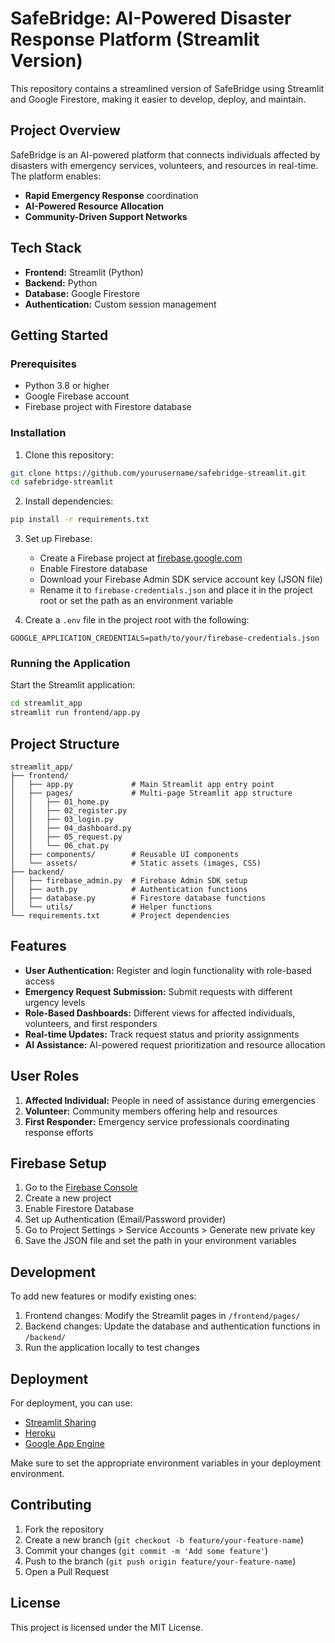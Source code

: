 # SafeBridge: AI-Powered Disaster Response Platform (Streamlit Version)

This repository contains a streamlined version of SafeBridge using Streamlit and Google Firestore, making it easier to develop, deploy, and maintain.

## Project Overview

SafeBridge is an AI-powered platform that connects individuals affected by disasters with emergency services, volunteers, and resources in real-time. The platform enables:

- **Rapid Emergency Response** coordination
- **AI-Powered Resource Allocation**
- **Community-Driven Support Networks**

## Tech Stack

- **Frontend:** Streamlit (Python)
- **Backend:** Python
- **Database:** Google Firestore
- **Authentication:** Custom session management

## Getting Started

### Prerequisites

- Python 3.8 or higher
- Google Firebase account
- Firebase project with Firestore database

### Installation

1. Clone this repository:
```bash
git clone https://github.com/yourusername/safebridge-streamlit.git
cd safebridge-streamlit
```

2. Install dependencies:
```bash
pip install -r requirements.txt
```

3. Set up Firebase:
   - Create a Firebase project at [firebase.google.com](https://firebase.google.com)
   - Enable Firestore database
   - Download your Firebase Admin SDK service account key (JSON file)
   - Rename it to `firebase-credentials.json` and place it in the project root or set the path as an environment variable

4. Create a `.env` file in the project root with the following:
```
GOOGLE_APPLICATION_CREDENTIALS=path/to/your/firebase-credentials.json
```

### Running the Application

Start the Streamlit application:

```bash
cd streamlit_app
streamlit run frontend/app.py
```

## Project Structure

```
streamlit_app/
├── frontend/
│   ├── app.py             # Main Streamlit app entry point
│   ├── pages/             # Multi-page Streamlit app structure
│   │   ├── 01_home.py
│   │   ├── 02_register.py
│   │   ├── 03_login.py
│   │   ├── 04_dashboard.py
│   │   ├── 05_request.py
│   │   └── 06_chat.py
│   ├── components/        # Reusable UI components
│   └── assets/            # Static assets (images, CSS)
├── backend/
│   ├── firebase_admin.py  # Firebase Admin SDK setup
│   ├── auth.py            # Authentication functions
│   ├── database.py        # Firestore database functions
│   └── utils/             # Helper functions
└── requirements.txt       # Project dependencies
```

## Features

- **User Authentication:** Register and login functionality with role-based access
- **Emergency Request Submission:** Submit requests with different urgency levels
- **Role-Based Dashboards:** Different views for affected individuals, volunteers, and first responders
- **Real-time Updates:** Track request status and priority assignments
- **AI Assistance:** AI-powered request prioritization and resource allocation

## User Roles

1. **Affected Individual:** People in need of assistance during emergencies
2. **Volunteer:** Community members offering help and resources
3. **First Responder:** Emergency service professionals coordinating response efforts

## Firebase Setup

1. Go to the [Firebase Console](https://console.firebase.google.com/)
2. Create a new project
3. Enable Firestore Database
4. Set up Authentication (Email/Password provider)
5. Go to Project Settings > Service Accounts > Generate new private key
6. Save the JSON file and set the path in your environment variables

## Development

To add new features or modify existing ones:

1. Frontend changes: Modify the Streamlit pages in `/frontend/pages/`
2. Backend changes: Update the database and authentication functions in `/backend/`
3. Run the application locally to test changes

## Deployment

For deployment, you can use:

- [Streamlit Sharing](https://streamlit.io/sharing)
- [Heroku](https://heroku.com)
- [Google App Engine](https://cloud.google.com/appengine)

Make sure to set the appropriate environment variables in your deployment environment.

## Contributing

1. Fork the repository
2. Create a new branch (`git checkout -b feature/your-feature-name`)
3. Commit your changes (`git commit -m 'Add some feature'`)
4. Push to the branch (`git push origin feature/your-feature-name`)
5. Open a Pull Request

## License

This project is licensed under the MIT License.
